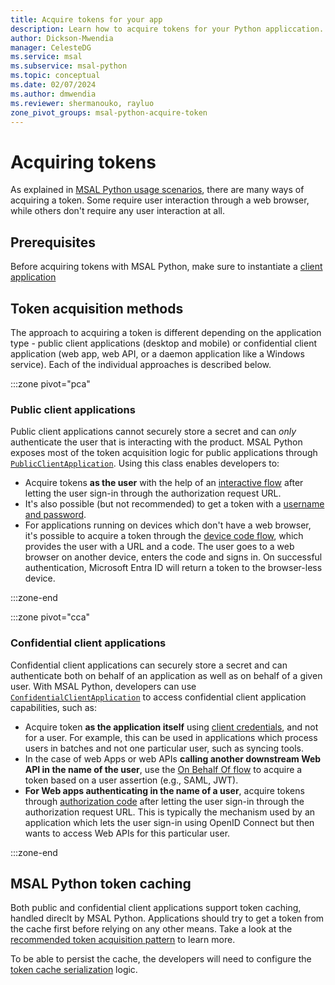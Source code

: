 ```yaml
---
title: Acquire tokens for your app
description: Learn how to acquire tokens for your Python appliccation. You can acquire tokens silently or interactively through a web browser.
author: Dickson-Mwendia
manager: CelesteDG
ms.service: msal
ms.subservice: msal-python
ms.topic: conceptual
ms.date: 02/07/2024
ms.author: dmwendia
ms.reviewer: shermanouko, rayluo
zone_pivot_groups: msal-python-acquire-token
---
```


# Acquiring tokens

As explained in [MSAL Python usage scenarios](../index.md#usage-scenarios), there are many ways of acquiring a token. Some require user interaction through a web browser, while others don't require any user interaction at all.

## Prerequisites

Before acquiring tokens with MSAL Python, make sure to instantiate a [client application](./client-applications.md)

## Token acquisition methods

The approach to acquiring a token is different depending on the application type - public client applications (desktop and mobile) or confidential client application (web app, web API, or a daemon application like a Windows service). Each of the individual approaches is described below.


:::zone pivot="pca"

### Public client applications

Public client applications cannot securely store a secret and can _only_ authenticate the user that is interacting with the product. MSAL Python exposes most of the token acquisition logic for public applications through [`PublicClientApplication`](xref:msal.application.PublicClientApplication). Using this class enables developers to:

- Acquire tokens **as the user** with the help of an [interactive flow](/azure/active-directory/develop/scenario-desktop-acquire-token?tabs=python#acquiring-a-token-interactively) after letting the user sign-in through the authorization request URL.
- It's also possible (but not recommended) to get a token with a [username and password](/azure/active-directory/develop/scenario-desktop-acquire-token?tabs=python#username--password).
- For applications running on devices which don't have a web browser, it's possible to acquire a token through the [device code flow](/azure/active-directory/develop/scenario-desktop-acquire-token?tabs=python#command-line-tool-without-web-browser), which provides the user with a URL and a code. The user goes to a web browser on another device, enters the code and signs in. On successful authentication, Microsoft Entra ID will return a token to the browser-less device.

:::zone-end

:::zone pivot="cca"

### Confidential client applications

Confidential client applications can securely store a secret and can authenticate both on behalf of an application as well as on behalf of a given user. With MSAL Python, developers can use [`ConfidentialClientApplication`](xref:msal.application.ConfidentialClientApplication) to access confidential client application capabilities, such as:

- Acquire token **as the application itself** using [client credentials](/azure/active-directory/develop/scenario-daemon-acquire-token?tabs=python#acquiretokenforclient-api), and not for a user. For example, this can be used in applications which process users in batches and not one particular user, such as syncing tools.
- In the case of web Apps or web APIs **calling another downstream Web API in the name of the user**, use the [On Behalf Of flow](/azure/active-directory/develop/v2-oauth2-on-behalf-of-flow) to acquire a token based on a user assertion (e.g., SAML, JWT).
- **For Web apps authenticating in the name of a user**, acquire tokens through [authorization code](/azure/active-directory/develop/scenario-web-app-call-api-acquire-token?tabs=python) after letting the user sign-in through the authorization request URL. This is typically the mechanism used by an application which lets the user sign-in using OpenID Connect but then wants to access Web APIs for this particular user.

:::zone-end

## MSAL Python token caching

Both public and confidential client applications support token caching, handled direclt by MSAL Python. Applications should try to get a token from the cache first before relying on any other means. Take a look at the [recommended token acquisition pattern](/azure/active-directory/develop/scenario-desktop-acquire-token?tabs=python) to learn more.

To be able to persist the cache, the developers will need to configure the [token cache serialization](/azure/active-directory/develop/msal-python-token-cache-serialization) logic.
